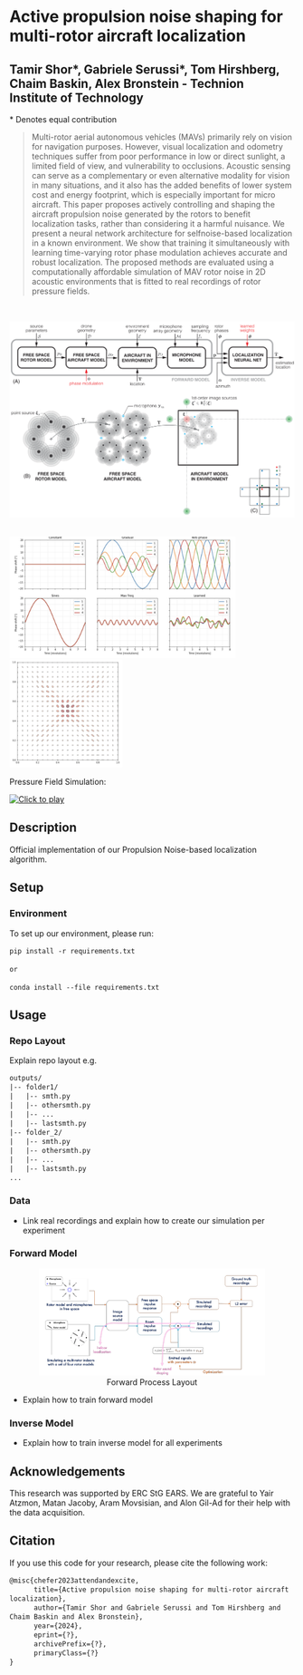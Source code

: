 # Active propulsion noise shaping for multi-rotor aircraft localization


## Tamir Shor*, Gabriele Serussi*, Tom Hirshberg, Chaim Baskin, Alex Bronstein  - Technion Institute of Technology 
\* Denotes equal contribution  
>
> Multi-rotor aerial autonomous vehicles (MAVs)
primarily rely on vision for navigation purposes. However,
visual localization and odometry techniques suffer from poor
performance in low or direct sunlight, a limited field of view,
and vulnerability to occlusions. Acoustic sensing can serve as
a complementary or even alternative modality for vision in
many situations, and it also has the added benefits of lower
system cost and energy footprint, which is especially important
for micro aircraft. This paper proposes actively controlling and
shaping the aircraft propulsion noise generated by the rotors to
benefit localization tasks, rather than considering it a harmful
nuisance. We present a neural network architecture for selfnoise-based localization in a known environment. We show
that training it simultaneously with learning time-varying rotor
phase modulation achieves accurate and robust localization.
The proposed methods are evaluated using a computationally
affordable simulation of MAV rotor noise in 2D acoustic
environments that is fitted to real recordings of rotor pressure
fields.
<br>
<p align="center">
<img src="images/fwd-model-1.png" width="600px"/>  
</p>
</br>
<img src="images/IMG-20240220-WA0004.jpg" width="400px"/>
<img src="images/IMG-20240215-WA0025.jpg" width="200px"/> 

</br>

Pressure Field Simulation:
  
[![Click to play](https://img.youtube.com/vi/RT3aGX-p-C0/0.jpg)](https://www.youtube.com/watch?v=RT3aGX-p-C0)



## Description  
Official implementation of our Propulsion Noise-based localization algorithm.

## Setup

### Environment
To set up our environment, please run:

```
pip install -r requirements.txt

or

conda install --file requirements.txt

```



## Usage

### Repo Layout 
Explain repo layout e.g. 
```
outputs/
|-- folder1/
|   |-- smth.py 
|   |-- othersmth.py
|   |-- ...
|   |-- lastsmth.py
|-- folder_2/
|   |-- smth.py 
|   |-- othersmth.py
|   |-- ...
|   |-- lastsmth.py
...
```

### Data
* Link real recordings and explain how to create our simulation per experiment 

### Forward Model

<p align="center">
<img src="images/forward_model.png" width="400px"/>  
<br>
Forward Process Layout
</p>

* Explain how to train forward model 

### Inverse Model
* Explain how to train inverse model for all experiments



## Acknowledgements 
This research was supported by ERC StG EARS. We are
grateful to Yair Atzmon, Matan Jacoby, Aram Movsisian,
and Alon Gil-Ad for their help with the data acquisition.

## Citation
If you use this code for your research, please cite the following work: 
```
@misc{chefer2023attendandexcite,
      title={Active propulsion noise shaping for multi-rotor aircraft localization}, 
      author={Tamir Shor and Gabriele Serussi and Tom Hirshberg and Chaim Baskin and Alex Bronstein},
      year={2024},
      eprint={?},
      archivePrefix={?},
      primaryClass={?}
}
```
